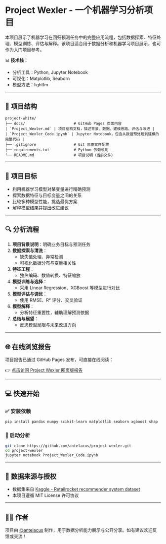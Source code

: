 # Project Wexler - 一个机器学习分析项目

本项目展示了机器学习在回归预测任务中的完整应用流程，包括数据探索、特征处理、模型训练、评估与解释。该项目适合用于数据分析和机器学习项目展示，也可作为入门项目参考。

📊 **技术栈：**
- 分析工具：Python, Jupyter Notebook
- 可视化：Matplotlib, Seaborn
- 模型方法：lightfm

---

## 📂 项目结构

```
project-white/
├── docs/                      # GitHub Pages 页面内容
| `Project_Wexler.md` | 项目结构文档，描述背景、数据、建模思路、评估与改进 |
| `Project_Wexler_Code.ipynb` | Jupyter Notebook，包含从数据预处理到建模的完整代码 |
├── .gitignore                 # Git 忽略文件配置
├── requirements.txt           # Python 依赖说明
└── README.md                  # 项目说明（当前文件）
```
---

## 🎯 项目目标

- 利用机器学习模型对某变量进行精确预测
- 探索数据特征与目标变量之间的关系
- 比较多种模型性能，挑选最优方案
- 解释模型结果并提出改进建议

---

## 🔍 分析流程

1. **项目背景说明**：明确业务目标与预测任务
2. **数据探索与清洗**：
   - 缺失值处理、异常检测
   - 可视化数据分布与变量相关性
3. **特征工程**：
   - 独热编码、数值转换、特征缩放
4. **模型训练与选择**：
   - 采用 Linear Regression、XGBoost 等模型进行对比
5. **模型评估与调优**：
   - 使用 RMSE、R² 评分、交叉验证
6. **模型解释**：
   - 分析特征重要性，辅助理解预测依据
7. **总结与展望**：
   - 反思模型局限与未来改进方向

---

## 🌐 在线浏览报告

项目报告已通过 GitHub Pages 发布，可直接在线阅读：

👉 [点击访问 Project Wexler 网页版报告](https://antelacus.github.io/project-wexler/)

---

## 💻 快速开始

### ✅ 安装依赖

```bash
pip install pandas numpy scikit-learn matplotlib seaborn xgboost shap
```

### 🚀 启动分析

```bash
git clone https://github.com/antelacus/project-wexler.git
cd project-wexler
jupyter notebook Project_Wexler_Code.ipynb
```

---

## 📜 数据来源与授权

- 数据集来自 [Kaggle - Retailrocket recommender system dataset](https://www.kaggle.com/datasets/retailrocket/ecommerce-dataset)
- 本项目遵循 MIT License 许可协议

---

## 🙋‍♂️ 作者

项目由 [@antelacus](https://github.com/antelacus) 制作，用于数据分析能力展示与公开分享。如有建议欢迎反馈或交流！
